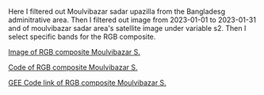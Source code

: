 Here I filtered out Moulvibazar sadar upazilla from the Bangladesg adminitrative area. Then I filtered out image from 2023-01-01 to 2023-01-31 and of moulvibazar sadar area's satellite image under variable s2. Then I select specific bands for the RGB composite.

[Image of RGB composite Moulvibazar S.](https://github.com/AtikulRahi/GEE_RGBcomposite_MoulvibazarS./blob/main/RGB%20composite.JPG)

[Code of RGB composite Moulvibazar S.](https://github.com/AtikulRahi/GEE_RGBcomposite_MoulvibazarS./blob/main/upzlaRGB.js)

[GEE Code link of RGB composite Moulvibazar S.](https://code.earthengine.google.com/dada57c35c98b99d1cf926acd861a7dd)
